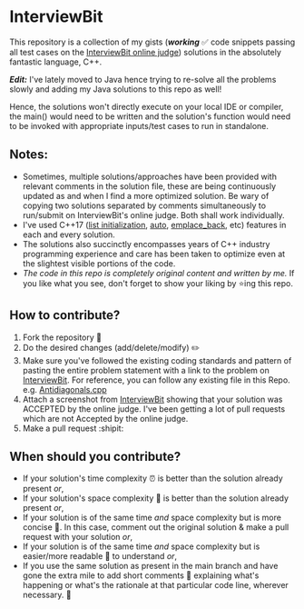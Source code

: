 # InterviewBit
This repository is a collection of my gists (***working*** :white_check_mark: code snippets passing all test cases on the 
[InterviewBit online judge](https://www.interviewbit.com/courses/programming/)) solutions in the absolutely fantastic 
language, C++. 

***Edit:*** I've lately moved to Java hence trying to re-solve all the problems slowly and adding my Java solutions to this repo as well!

Hence, the solutions won't directly execute on your local IDE or compiler, the main() would need to be written and the 
solution's function would need to be invoked with appropriate inputs/test cases to run in standalone.

## Notes:
- Sometimes, multiple solutions/approaches have been provided with relevant comments in the solution file, 
these are being continuously updated as and when I find a more optimized solution. Be wary of copying two solutions separated
by comments simultaneously to run/submit on InterviewBit's online judge. Both shall work individually.
- I've used C++17 ([list initialization](https://en.cppreference.com/w/cpp/language/list_initialization), 
[auto](https://en.cppreference.com/w/cpp/language/auto), 
[emplace_back](http://www.cplusplus.com/reference/vector/vector/emplace_back/), etc) features
in each and every solution.
- The solutions also succinctly encompasses years of C++ industry programming experience and care has been taken
to optimize even at the slightest visible portions of the code.
- *The code in this repo is completely original content and written by me.* If you like what you see, don't forget to show your liking by :star:ing this repo.

## How to contribute?
1. Fork the repository :fork_and_knife:
2. Do the desired changes (add/delete/modify) :pencil2:
3. Make sure you've followed the existing coding standards and pattern of pasting the entire problem statement with a link to the problem on [InterviewBit](https://www.interviewbit.com). For reference, you can follow any existing file in this Repo. e.g. [Antidiagonals.cpp](https://github.com/BHASKAR0555/My-InterviewBit-Solutions/blob/master/Array/Antidiagonals.cpp)
4. Attach a screenshot from [InterviewBit](https://www.interviewbit.com) showing that your solution was ACCEPTED by the online judge. I've been getting a lot of pull requests which are not Accepted by the online judge.
3. Make a pull request :shipit:

## When should you contribute?
- If your solution's time complexity :alarm_clock: is better than the solution already present *or*,
- If your solution's space complexity :floppy_disk: is better than the solution already present *or*,
- If your solution is of the same time *and* space complexity but is more concise :page_with_curl:. 
In this case, comment out the original solution & make a pull request with your solution *or*,
- If your solution is of the same time *and* space complexity but is easier/more readable :page_facing_up: to understand *or*,
- If you use the same solution as present in the main branch and have gone the extra mile to add short comments :memo: 
explaining what's happening or what's the rationale at that particular code line, wherever necessary. :pray:
